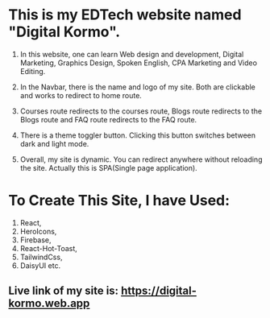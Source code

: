 # This is my EDTech website named "Digital Kormo".

1. In this website, one can learn Web design and development, Digital Marketing, Graphics Design, Spoken English, CPA Marketing and Video Editing.

2. In the Navbar, there is the name and logo of my site. Both are clickable and works to redirect to home route.

3. Courses route redirects to the courses route, Blogs route redirects to the Blogs route and FAQ route redirects to the FAQ route.

4. There is a theme toggler button. Clicking this button switches between dark and light mode.

5. Overall, my site is dynamic. You can redirect anywhere without reloading the site. Actually this is SPA(Single page application).




# To Create This Site, I have Used:
1. React,
2. HeroIcons,
3. Firebase,
4. React-Hot-Toast, 
5. TailwindCss,
6. DaisyUI etc.





## Live link of my site is: https://digital-kormo.web.app
